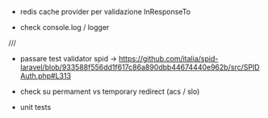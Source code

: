 - redis cache provider per validazione InResponseTo

- check console.log / logger

///

- passare test validator spid
  -> https://github.com/italia/spid-laravel/blob/933588f556dd1f617c86a890dbb44674440e962b/src/SPIDAuth.php#L313

- check su permament vs temporary redirect (acs / slo)

- unit tests
